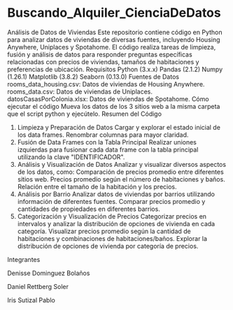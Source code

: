 # Buscando_Alquiler_CienciaDeDatos
Análisis de Datos de Viviendas
 Este repositorio contiene código en Python para analizar datos de viviendas de diversas fuentes,
 incluyendo Housing Anywhere, Uniplaces y Spotahome. El código realiza tareas de limpieza,
 fusión y análisis de datos para responder preguntas específicas relacionadas con precios de
 viviendas, tamaños de habitaciones y preferencias de ubicación.
 Requisitos
 Python (3.x.x)
 Pandas (2.1.2)
 Numpy (1.26.1)
 Matplotlib (3.8.2)
 Seaborn (0.13.0)
 Fuentes de Datos
 rooms_data_housing.csv: Datos de viviendas de Housing Anywhere.
 rooms_data.csv: Datos de viviendas de Uniplaces.
 datosCasasPorColonia.xlsx: Datos de viviendas de Spotahome.
 Cómo ejecutar el código
 Mueva los datos de los 3 sitios web a la misma carpeta que el script python y ejecútelo.
 Resumen del Código
 1. Limpieza y Preparación de Datos
 Cargar y explorar el estado inicial de los data frames.
 Renombrar columnas para mayor claridad.
 2. Fusión de Data Frames con la Tabla Principal
 Realizar uniones izquierdas para fusionar cada data frame con la tabla principal
 utilizando la clave "IDENTIFICADOR".
 3. Análisis y Visualización de Datos
 Analizar y visualizar diversos aspectos de los datos, como:
 Comparación de precios promedio entre diferentes sitios web.
 Precios promedio según el número de habitaciones y baños.
 Relación entre el tamaño de la habitación y los precios.
 4. Análisis por Barrio
 Analizar datos de viviendas por barrios utilizando información de diferentes fuentes.
 Comparar precios promedio y cantidades de propiedades en diferentes barrios.
 5. Categorización y Visualización de Precios
Categorizar precios en intervalos y analizar la distribución de opciones de vivienda
 en cada categoría.
 Visualizar precios promedio según la cantidad de habitaciones y combinaciones de
 habitaciones/baños.
 Explorar la distribución de opciones de vivienda por categoría de precios.

Integrantes

Denisse Dominguez Bolaños
 
Daniel Rettberg Soler
 
Iris Sutizal Pablo
